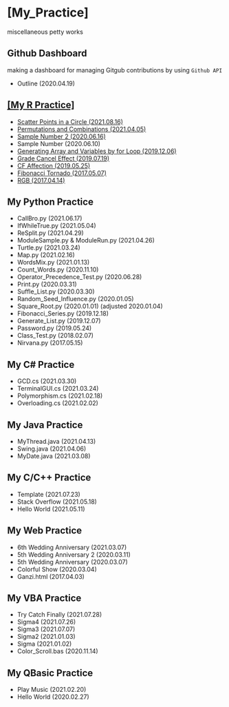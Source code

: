 # [My_Practice]
miscellaneous petty works

## Github Dashboard
making a dashboard for managing Gitgub contributions by using `Github API`
- Outline (2020.04.19)

## [\[My R Practice\]](./R#my-r-practice)
- [Scatter Points in a Circle (2021.08.16)](./R#scatter-points-in-a-circle-20210816)
- [Permutations and Combinations (2021.04.05)](./R#permutations-and-combinations-20210405)
- [Sample Number 2 (2020.06.16)](./R#sample-number-2-2020616)
- Sample Number (2020.06.10)
- [Generating Array and Variables by for Loop (2019.12.06)](./R#generating-array-and-variables-by-for-loop-20191206)
- [Grade Cancel Effect (2019.07.19)](./R#grade-cancel-effect-20190719)
- [CF Affection (2019.05.25)](./R#cf-affection-20190525)
- [Fibonacci Tornado (2017.05.07)](./R#plotting-fibonacci-tornado-20170507)
- [RGB (2017.04.14)](./R#plotting-rgb-20170414)

## My Python Practice
- CallBro.py (2021.06.17)
- IfWhileTrue.py (2021.05.04)
- ReSplit.py (2021.04.29)
- ModuleSample.py & ModuleRun.py (2021.04.26)
- Turtle.py (2021.03.24)
- Map.py (2021.02.16)
- WordsMix.py (2021.01.13)
- Count_Words.py (2020.11.10)
- Operator_Precedence_Test.py (2020.06.28)
- Print.py (2020.03.31)
- Suffle_List.py (2020.03.30)
- Random_Seed_Influence.py (2020.01.05)
- Square_Root.py (2020.01.01) (adjusted 2020.01.04)
- Fibonacci_Series.py (2019.12.18)
- Generate_List.py (2019.12.07)
- Password.py (2019.05.24)
- Class_Test.py (2018.02.07)
- Nirvana.py (2017.05.15)

## My C# Practice
- GCD.cs (2021.03.30)
- TerminalGUI.cs (2021.03.24)
- Polymorphism.cs (2021.02.18)
- Overloading.cs (2021.02.02)

## My Java Practice
- MyThread.java (2021.04.13)
- Swing.java (2021.04.06)
- MyDate.java (2021.03.08)

## My C/C++ Practice
- Template (2021.07.23)
- Stack Overflow (2021.05.18)
- Hello World (2021.05.11)

## My Web Practice
- 6th Wedding Anniversary (2021.03.07)
- 5th Wedding Anniversary 2 (2020.03.11)
- 5th Wedding Anniversary (2020.03.07)
- Colorful Show (2020.03.04)
- Ganzi.html (2017.04.03)

## My VBA Practice
- Try Catch Finally (2021.07.28)
- Sigma4 (2021.07.26)
- Sigma3 (2021.07.07)
- Sigma2 (2021.01.03)
- Sigma (2021.01.02)
- Color_Scroll.bas (2020.11.14)

## My QBasic Practice
- Play Music (2021.02.20)
- Hello World (2020.02.27)